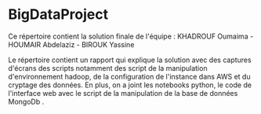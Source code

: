 # BigDataProject

Ce répertoire contient la solution finale de l'équipe :
 KHADROUF Oumaima - HOUMAIR Abdelaziz - BIROUK Yassine

Le répertoire contient un rapport qui explique la solution avec des captures d'écrans des scripts notamment des script de la manipulation d'environnement hadoop, de la configuration de l'instance dans AWS et du cryptage des données. En plus, on a joint les notebooks python, le code de l'interface web avec le script de la manipulation de la base de données MongoDb .
